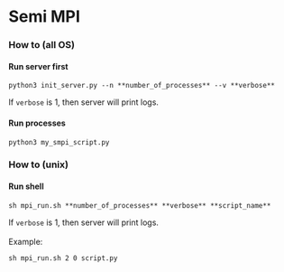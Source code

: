 # Semi MPI
### How to (all OS)
#### Run server first
```
python3 init_server.py --n **number_of_processes** --v **verbose**
```
If ```verbose``` is 1, then server will print logs.
#### Run processes
```
python3 my_smpi_script.py
```
### How to (unix)
#### Run shell
```
sh mpi_run.sh **number_of_processes** **verbose** **script_name**
```
If ```verbose``` is 1, then server will print logs.
<br><br>Example:
```
sh mpi_run.sh 2 0 script.py
```

